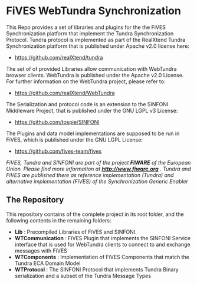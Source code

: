# FiVES WebTundra Synchronization

This Repo provides a set of libraries and plugins for the the FiVES Synchronization platform that implement the Tundra Synchronization Protocol. Tundra protocol is implemented as part of the RealXtend Tundra Synchronization platform that is published under Apache v2.0 license here:
* https://github.com/realXtend/tundra

The set of of provided Libraries allow communication with WebTundra browser clients. WebTundra is published under the Apache v2.0 License. For further information on the WebTundra project, please refer to:
* https://github.com/realXtend/WebTundra

The Serialization and protocol code is an extension to the SINFONI Middleware Project, that is published under the GNU LGPL v3 License:
* https://github.com/tospie/SINFONI

The Plugins and data model implementations are supposed to be run in FiVES, which is published under the GNU LGPL License:
* https://github.com/fives-team/fives

*FiVES, Tundra and SINFONI are part of the project __FIWARE__ of the European Union. Please find more information at __http://www.fiware.org__ . Tundra and FiVES are published there as reference implementation (Tundra) and alternative implementation (FiVES) of the Synchronization Generic Enabler*

## The Repository

This repository contains of the complete project in its root folder, and the following contents in the remaining folders:

* **Lib** : Precompiled Libraries of FiVES and SINFONI.
* **WTCommunication** : FiVES Plugin that implements the SINFONI Service interface that is used for WebTundra clients to connect to and exchange messages with FiVES
* **WTComponents** : Implementation of FiVES Components that match the Tundra ECA Domain Model
* **WTProtocol** : The SINFONI Protocol that implements Tundra Binary serialization and a subset of the Tundra Message Types

